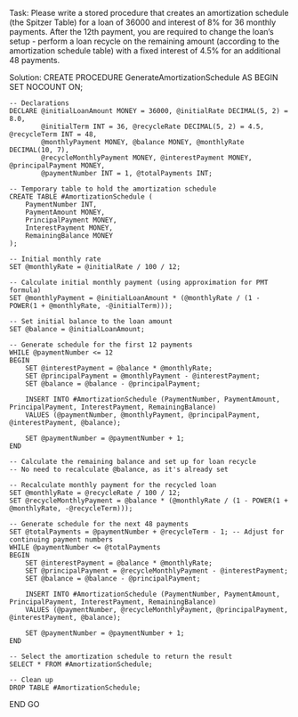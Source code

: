 Task: Please write a stored procedure that creates an amortization schedule (the Spitzer
Table) for a loan of 36000 and interest of 8% for 36 monthly payments.
After the 12th payment, you are required to change the loan’s setup - perform a loan
recycle on the remaining amount (according to the amortization schedule table) with
a fixed interest of 4.5% for an additional 48 payments.

Solution:
CREATE PROCEDURE GenerateAmortizationSchedule
AS
BEGIN
    SET NOCOUNT ON;

    -- Declarations
    DECLARE @initialLoanAmount MONEY = 36000, @initialRate DECIMAL(5, 2) = 8.0,
            @initialTerm INT = 36, @recycleRate DECIMAL(5, 2) = 4.5, @recycleTerm INT = 48,
            @monthlyPayment MONEY, @balance MONEY, @monthlyRate DECIMAL(10, 7),
            @recycleMonthlyPayment MONEY, @interestPayment MONEY, @principalPayment MONEY,
            @paymentNumber INT = 1, @totalPayments INT;

    -- Temporary table to hold the amortization schedule
    CREATE TABLE #AmortizationSchedule (
        PaymentNumber INT,
        PaymentAmount MONEY,
        PrincipalPayment MONEY,
        InterestPayment MONEY,
        RemainingBalance MONEY
    );

    -- Initial monthly rate
    SET @monthlyRate = @initialRate / 100 / 12;

    -- Calculate initial monthly payment (using approximation for PMT formula)
    SET @monthlyPayment = @initialLoanAmount * (@monthlyRate / (1 - POWER(1 + @monthlyRate, -@initialTerm)));

    -- Set initial balance to the loan amount
    SET @balance = @initialLoanAmount;

    -- Generate schedule for the first 12 payments
    WHILE @paymentNumber <= 12
    BEGIN
        SET @interestPayment = @balance * @monthlyRate;
        SET @principalPayment = @monthlyPayment - @interestPayment;
        SET @balance = @balance - @principalPayment;

        INSERT INTO #AmortizationSchedule (PaymentNumber, PaymentAmount, PrincipalPayment, InterestPayment, RemainingBalance)
        VALUES (@paymentNumber, @monthlyPayment, @principalPayment, @interestPayment, @balance);

        SET @paymentNumber = @paymentNumber + 1;
    END

    -- Calculate the remaining balance and set up for loan recycle
    -- No need to recalculate @balance, as it's already set

    -- Recalculate monthly payment for the recycled loan
    SET @monthlyRate = @recycleRate / 100 / 12;
    SET @recycleMonthlyPayment = @balance * (@monthlyRate / (1 - POWER(1 + @monthlyRate, -@recycleTerm)));

    -- Generate schedule for the next 48 payments
    SET @totalPayments = @paymentNumber + @recycleTerm - 1; -- Adjust for continuing payment numbers
    WHILE @paymentNumber <= @totalPayments
    BEGIN
        SET @interestPayment = @balance * @monthlyRate;
        SET @principalPayment = @recycleMonthlyPayment - @interestPayment;
        SET @balance = @balance - @principalPayment;

        INSERT INTO #AmortizationSchedule (PaymentNumber, PaymentAmount, PrincipalPayment, InterestPayment, RemainingBalance)
        VALUES (@paymentNumber, @recycleMonthlyPayment, @principalPayment, @interestPayment, @balance);

        SET @paymentNumber = @paymentNumber + 1;
    END

    -- Select the amortization schedule to return the result
    SELECT * FROM #AmortizationSchedule;

    -- Clean up
    DROP TABLE #AmortizationSchedule;
END
GO